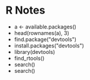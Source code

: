 # R Notes

* a <- available.packages()
* head(rownames(a), 3)
* find.package("devtools")
* install.packages("devtools")
* library(devtools)
* find_rtools()
* search()
* search()

